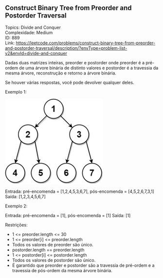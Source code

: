 ## Construct Binary Tree from Preorder and Postorder Traversal

Topics: Divide and Conquer  
Complexidade: Medium  
ID: 889  
Link: https://leetcode.com/problems/construct-binary-tree-from-preorder-and-postorder-traversal/description/?envType=problem-list-v2&envId=divide-and-conquer

Dadas duas matrizes inteiras, preorder e postorder onde preorder é a pré-ordem de uma árvore binária de distinto valores e postorder é a travessia da mesma árvore, reconstrução e retorno a árvore binária.

Se houver várias respostas, você pode devolver qualquer deles.

Exemplo 1:

<img src="assets/lc-prepost.jpg" alt="lc prepost" width="320">

Entrada: pré-encomenda = [1,2,4,5,3,6,7], pós-encomenda = [4,5,2,6,7,3,1]
Saída: [1,2,3,4,5,6,7]

Exemplo 2:

Entrada: pré-encomenda = [1], pós-encomenda = [1]
Saída: [1]

Restrições:

- 1 <= preorder.length <= 30
- 1 <= preorder[i] <= preorder.length
- Todos os valores de preorder são único.
- postorder.length == preorder.length
- 1 <= postorder[i] <= postorder.length
- Todos os valores de postorder são único.
- É garantido que preorder e postorder são a travessia de pré-ordem e a travessia de pós-ordem da mesma árvore binária.
